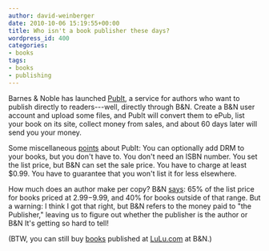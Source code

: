 ```yaml
---
author: david-weinberger
date: 2010-10-06 15:19:55+00:00
title: Who isn't a book publisher these days?
wordpress_id: 400
categories:
- books
tags:
- books
- publishing
---
```


Barnes &amp; Noble has launched [PubIt](http://pubit.barnesandnoble.com/pubit_app/bn?t=pi_reg_home), a service for authors who want to publish directly to readers---well, directly through B&amp;N. Create a B&amp;N user account and upload some files, and PubIt will convert them to ePub, list your book on its site, collect money from sales, and about 60 days later will send you your money.

Some miscellaneous [points](http://pubit.barnesandnoble.com/pubit_app/bn?t=support#pricing_payment_terms) about PubIt: You can optionally add DRM to your books, but you don't have to. You don't need an ISBN number. You set the list price, but B&amp;N can set the sale price. You have to charge at least $0.99. You have to guarantee that you won't list it for less elsewhere.

How much does an author make per copy? B&amp;N [says](http://pubit.barnesandnoble.com/pubit_app/bn?t=support#pricing_payment_terms): 65% of the list price for books priced at $2.99-$9.99, and 40% for books outside of that range. But a warning: I think I got that right, but B&amp;N refers to the money paid to "the Publisher," leaving us to figure out whether the publisher is the author or B&amp;N  It's getting so hard to tell!

(BTW, you can still buy [books](http://search.barnesandnoble.com/My-Hundred-Million-Dollar-Secret/David-Weinberger/e/9781847288004/?itm=1&USRI=my+hundred+million+dollar+secret) published at [LuLu.com](http://www.lulu.com) at B&amp;N.)

